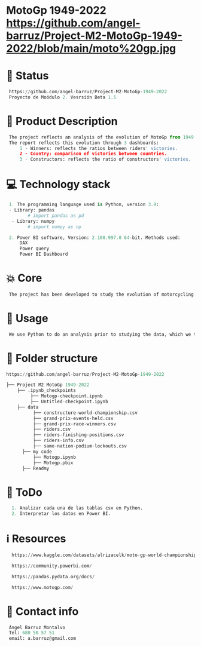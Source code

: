 # MotoGp 1949-2022 https://github.com/angel-barruz/Project-M2-MotoGp-1949-2022/blob/main/moto%20gp.jpg

# 👶 Status


```python
 https://github.com/angel-barruz/Project-M2-MotoGp-1949-2022
 Proyecto de Moódulo 2. Vesrsión Beta 1.5 
```

# 🏃 Product Description


```python
 The project reflects an analysis of the evolution of MotoGp from 1949 to 2022.
 The report reflects this evolution through 3 dashboards:
     1 - Winners: reflects the ratios between riders' victories.
     2 - Country: comparison of victories between countries.
     3 - Constructors: reflects the ratio of constructors' victories.
```

# 💻 Technology stack


```python
 1. The programming language used is Python, version 3.9:
 - Library: pandas 
        # import pandas as pd  
  - Library: numpy
        # import numpy as np

 2. Power BI software, Version: 2.108.997.0 64-bit. Methods used:
     DAX
     Power query
     Power BI Dashboard
```

# 💥 Core 


```python
 The project has been developed to study the evolution of motorcycling victories from the perspective of riders, countries and constructors, in the period between 1945 and 2022.
```

# 🙈 Usage



```python
 We use Python to do an analysis prior to studying the data, which we then carry out with Power BI.
```

# 📁 Folder structure


```python
https://github.com/angel-barruz/Project-M2-MotoGp-1949-2022
```


```python
├── Project M2 MotoGp 1949-2022
    ├── .ipynb_checkpoints
         ├── Motogp-checkpoint.ipynb
         ├── Untitled-checkpoint.ipynb
    ├── data
          ├── constructure-world-championship.csv
          ├── grand-prix-events-held.csv
          ├── grand-prix-race-winners.csv
          ├── riders.csv
          ├── riders-finishing-positions.csv
          ├── riders-info.csv
          ├── same-nation-podium-lockouts.csv
      ├── my code
          ├── Motogp.ipynb
          ├── Motogp.pbix
      ├── Readmy
```

# 💩 ToDo


```python
  1. Analizar cada una de las tablas csv en Python.
  2. Interpretar los datos en Power BI.
```

# ℹ️ Resources


```python
  https://www.kaggle.com/datasets/alrizacelk/moto-gp-world-championship19492022

  https://community.powerbi.com/

  https://pandas.pydata.org/docs/

  https://www.motogp.com/
```

# 💌 Contact info



```python
 Ángel Barruz Montalvo
 Tel: 680 50 57 51
 email: a.barruz@gmail.com
```


```python

```
